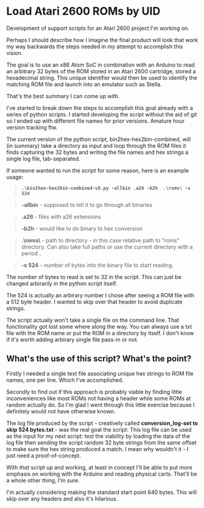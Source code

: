 # Load Atari 2600 ROMs by UID
Development of support scripts for an Atari 2600 project I'm working on.

Perhaps I should describe how I imagine the final product will look that work my way backwards the steps needed in my attempt to accomplish this vision.

The goal is to use an x86 Atom SoC in combination with an Arduino to read an arbitrary 32 bytes of the ROM stored in an Atari 2600 cartridge, stored a hexadecimal string. This unique identifier would then be used to identify the matching ROM file and launch into an emulator such as Stella. 

That's the best summary I can come up with.

I've started to break down the steps to accomplish this goal already with a series of python scripts. I started developing the script without the aid of git so I ended up with different file names for prior versions. Amature hour version tracking ftw.

The current version of the python script, bin2hex-hex2bin-combined, will (in summary) take a directory as input and loop through the ROM files it finds capturing the 32 bytes and writing the file names and hex strings a single log file, tab-separated.  

If someone wanted to run the script for some reason, here is an example usage:

> **``` .\bin2hex-hex2bin-combined-v8.py -allbin .a26 -b2h  .\roms\ -s 524 ```**

> **-allbin** - supposed to tell it to go through all binaries

> **.a26** - files with a26 extensions 

> **-b2h** - would like to do binary to hex conversion

> **.\roms\\** - path to directory - in this case relative path to "roms" directory. Can also take full paths or use the current directory with a period **.**

> **-s 524** - number of bytes into the binary file to start reading. 

The number of bytes to read is set to 32 in the script. This can just be changed arbirarily in the python script itself.

The 524 is actually an arbirary number I chose after seeing a ROM file with a 512 byte header. I wanted to skip over that header to avoid duplicate strings.

The script actually won't take a single file on the command line. That functionality got lost some where along the way. You can always use a txt file with the ROM name or put the ROM in a directory by itself. I don't know if it's worth adding arbirary single file pass-in or not.

## What's the use of this script? What's the point?

Firstly I needed a single text file associating unique hex strings to ROM file names, one per line. Which I've accomplished.

Secondly to find out if this approach is probably viable by finding little inconveniences like most ROMs not having a header while some ROMs at random actually do. So I'm glad I went through this little exercise because I definitely would not have otherwise known.

The log file produced by the script - creatively called **conversion_log-set to skip 524 bytes.txt** - was the real goal the script: This log file can be used as the input for my next script: test the viability by loading the data of the log file then sending the script random 32 byte strings from the same offset to make sure the hex string produced a match. I mean why wouldn't it - I just need a proof-of-concept.

With *that* script up and working, at least in concept I'll be able to put more emphasis on working with the Arduino and reading physical carts. That'll be a whole other thing, I'm sure.

I'm actually considering making the standard start point 640 bytes. This will skip over any headers and also it's hilarious. 